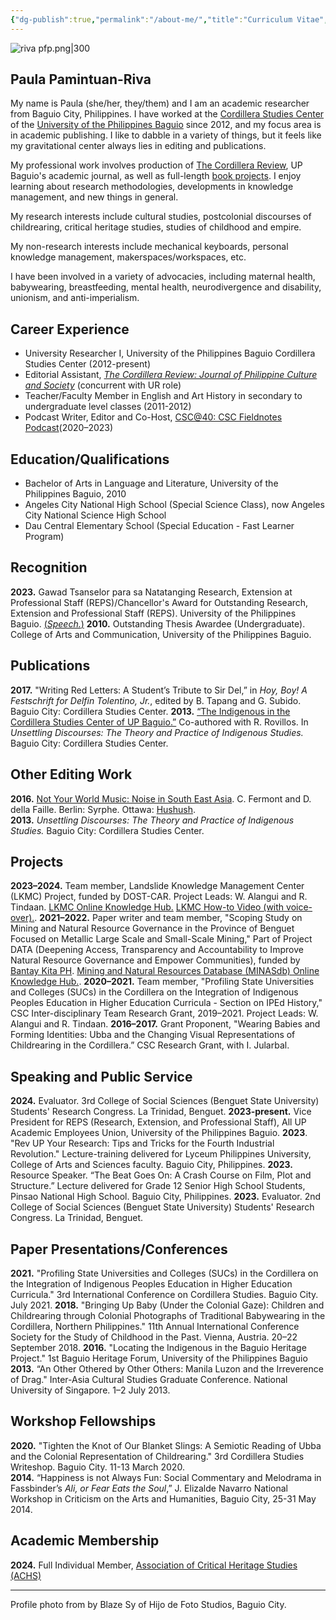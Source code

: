 ```yaml
---
{"dg-publish":true,"permalink":"/about-me/","title":"Curriculum Vitae","dgShowToc":true}
---
```


![riva pfp.png|300](/img/user/riva%20pfp.png)
## Paula Pamintuan-Riva 

My name is Paula (she/her, they/them) and I am an academic researcher from Baguio City, Philippines. I have worked at the [Cordillera Studies Center](https://csc3.upb.edu.ph/) of the [University of the Philippines Baguio](https://www.upb.edu.ph/) since 2012, and my focus area is in academic publishing. I like to dabble in a variety of things, but it feels like my gravitational center always lies in editing and publications. 

My professional work involves production of [The Cordillera Review](https://thecordillerareview.upb.edu.ph/), UP Baguio's academic journal, as well as full-length [book projects](https://shopee.ph/cordillera_studies_center). I enjoy learning about research methodologies, developments in knowledge management, and new things in general.

My research interests include cultural studies, postcolonial discourses of childrearing, critical heritage studies, studies of childhood and empire.

My non-research interests include mechanical keyboards, personal knowledge management, makerspaces/workspaces, etc. 

I have been involved in a variety of advocacies, including maternal health, babywearing, breastfeeding, mental health, neurodivergence and disability, unionism, and anti-imperialism.

## Career Experience
- University Researcher I, University of the Philippines Baguio Cordillera Studies Center (2012-present)
- Editorial Assistant, [*The Cordillera Review: Journal of Philippine Culture and Society*](https://thecordillerareview.upb.edu.ph/) (concurrent with UR role)
- Teacher/Faculty Member in English and Art History in secondary to undergraduate level classes (2011-2012)
- Podcast Writer, Editor and Co-Host, [CSC@40: CSC Fieldnotes Podcast](https://open.spotify.com/show/2oDR93FhlZ8qDrXzx5qXHt)(2020–2023)
## Education/Qualifications
- Bachelor of Arts in Language and Literature, University of the Philippines Baguio, 2010 
- Angeles City National High School (Special Science Class), now Angeles City National Science High School
- Dau Central Elementary School (Special Education - Fast Learner Program)
## Recognition
**2023.** Gawad Tsanselor para sa Natatanging Research, Extension at Professional Staff (REPS)/Chancellor's Award for Outstanding Research, Extension and Professional Staff (REPS). University of the Philippines Baguio. [(*Speech.*)](https://drive.google.com/file/d/1BExGeuMlsxCRV9TdPOdcTukF65sixTBF/view?usp=sharing) 
**2010.** Outstanding Thesis Awardee (Undergraduate). College of Arts and Communication, University of the Philippines Baguio.
## Publications
**2017.** "Writing Red Letters: A Student’s Tribute to Sir Del,” in _Hoy, Boy! A Festschrift for Delfin Tolentino, Jr._, edited by B. Tapang and G. Subido. Baguio City: Cordillera Studies Center.
**2013.** [“The Indigenous in the Cordillera Studies Center of UP Baguio.”](https://drive.google.com/file/d/1FF2mLJZV4VzSCl3ZmFjBUKxn3MQBjqMg/view?usp=sharing) Co-authored with R. Rovillos. In *Unsettling Discourses: The Theory and Practice of Indigenous Studies.* Baguio City: Cordillera Studies Center.
## Other Editing Work
**2016.** [Not Your World Music: Noise in South East Asia](https://www.academia.edu/28481619/NOT_YOUR_WORLD_MUSIC_Noise_in_South_East_Asia_front_matters_?auto=download). C. Fermont and D. della Faille. Berlin: Syrphe. Ottawa: [Hushush](http://words.hushush.com/).   
**2013.** _Unsettling Discourses: The Theory and Practice of Indigenous Studies._ Baguio City: Cordillera Studies Center.
## Projects
**2023–2024.** Team member, Landslide Knowledge Management Center (LKMC) Project, funded by DOST-CAR. Project Leads: W. Alangui and R. Tindaan. [LKMC Online Knowledge Hub.](https://landslidekm.dostcar.ph/) [LKMC How-to Video (with voice-over).](https://drive.google.com/file/d/15Xf9W-JRf7ZwryKkZn7ZuG_HbIAChQ6l/view?usp=sharing).
**2021–2022.** Paper writer and team member, "Scoping Study on Mining and Natural Resource Governance in the Province of Benguet Focused on Metallic Large Scale and Small-Scale Mining," Part of Project DATA (Deepening Access, Transparency and Accountability to Improve Natural Resource Governance and Empower Communities), funded by [Bantay Kita PH](http://www.bantaykita.ph/). [Mining and Natural Resources Database (MINASdb) Online Knowledge Hub.](https://minasdb.upb.edu.ph/).
**2020–2021.** Team member, "Profiling State Universities and Colleges (SUCs) in the Cordillera on the Integration of Indigenous Peoples Education in Higher Education Curricula - Section on IPEd History," CSC Inter-disciplinary Team Research Grant, 2019–2021. Project Leads: W. Alangui and R. Tindaan.
**2016–2017.** Grant Proponent, "Wearing Babies and Forming Identities: Ubba and the Changing Visual Representations of Childrearing in the Cordillera.” CSC Research Grant, with I. Jularbal. 
## Speaking and Public Service
**2024.** Evaluator. 3rd College of Social Sciences (Benguet State University) Students' Research Congress. La Trinidad, Benguet.
**2023-present.** Vice President for REPS (Research, Extension, and Professional Staff), All UP Academic Employees Union, University of the Philippines Baguio.
**2023**. "Rev UP Your Research: Tips and Tricks for the Fourth Industrial Revolution." Lecture-training delivered for Lyceum Philippines University, College of Arts and Sciences faculty. Baguio City, Philippines.
**2023.** Resource Speaker. “The Beat Goes On: A Crash Course on Film, Plot and Structure.” Lecture delivered for Grade 12 Senior High School Students, Pinsao National High School. Baguio City, Philippines. 
**2023.** Evaluator. 2nd College of Social Sciences (Benguet State University) Students' Research Congress. La Trinidad, Benguet.
## Paper Presentations/Conferences
**2021.** "Profiling State Universities and Colleges (SUCs) in the Cordillera on the Integration of Indigenous Peoples Education in Higher Education Curricula." 3rd International Conference on Cordillera Studies. Baguio City. July 2021.
**2018.** "Bringing Up Baby (Under the Colonial Gaze): Children and Childrearing through Colonial Photographs of Traditional Babywearing in the Cordillera, Northern Philippines." 11th Annual International Conference Society for the Study of Childhood in the Past. Vienna, Austria. 20–22 September 2018.
**2016.** "Locating the Indigenous in the Baguio Heritage Project." 1st Baguio Heritage Forum, University of the Philippines Baguio
**2013.** “An Other Othered by Other Others: Manila Luzon and the Irreverence of Drag." Inter-Asia Cultural Studies Graduate Conference. National University of Singapore. 1–2 July 2013.
## Workshop Fellowships
**2020.** "Tighten the Knot of Our Blanket Slings: A Semiotic Reading of Ubba and the Colonial Representation of Childrearing." 3rd Cordillera Studies Writeshop. Baguio City. 11-13 March 2020.  
**2014.** “Happiness is not Always Fun: Social Commentary and Melodrama in Fassbinder’s *Ali, or Fear Eats the Soul*,” J. Elizalde Navarro National Workshop in Criticism on the Arts and Humanities, Baguio City, 25-31 May 2014.
 
## Academic Membership
**2024.** Full Individual Member, [Association of Critical Heritage Studies (ACHS)](https://www.criticalheritagestudies.org/membership-directory#!biz/id/6509b0463ac000fa390d9a75)

---
Profile photo from by Blaze Sy of Hijo de Foto Studios, Baguio City.